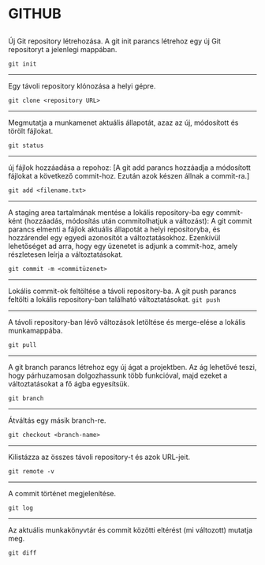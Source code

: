 # GITHUB

##
Új Git repository létrehozása. A git init parancs létrehoz egy új Git repositoryt a jelenlegi mappában.

`git init`

---

Egy távoli repository klónozása a helyi gépre.

`git clone <repository URL>`

---


Megmutatja a munkamenet aktuális állapotát, azaz az új, módosított és törölt fájlokat.

`git status`

---


új fájlok hozzáadása a repohoz: [A git add parancs hozzáadja a módosított fájlokat a következő commit-hoz. Ezután azok készen állnak a commit-ra.]

`git add <filename.txt>`

---

A staging area tartalmának mentése a lokális repository-ba egy commit-ként (hozzáadás, módosítás után commitolhatjuk a változást):
A git commit parancs elmenti a fájlok aktuális állapotát a helyi repositoryba, és hozzárendel egy egyedi azonosítót a változtatásokhoz.
Ezenkívül lehetőséget ad arra, hogy egy üzenetet is adjunk a commit-hoz, amely részletesen leírja a változtatásokat.

`git commit -m <commitüzenet>`

---

Lokális commit-ok feltöltése a távoli repository-ba.
A git push parancs feltölti a lokális repository-ban található változtatásokat.
`git push`

---

A távoli repository-ban lévő változások letöltése és merge-elése a lokális munkamappába.

`git pull`

---

A git branch parancs létrehoz egy új ágat a projektben. Az ág lehetővé teszi, hogy párhuzamosan dolgozhassunk több funkcióval, majd ezeket a változtatásokat a fő ágba egyesítsük.

`git branch`

---

Átváltás egy másik branch-re.

`git checkout <branch-name>`

---

Kilistázza az összes távoli repository-t és azok URL-jeit.

`git remote -v`

---

A commit történet megjelenítése.

`git log`

---

Az aktuális munkakönyvtár és commit közötti eltérést (mi változott) mutatja meg.

`git diff`


